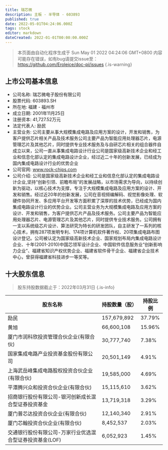 ```yaml
---
title: 瑞芯微
description: 主板 - 半导体 - 603893
published: true
date: 2022-05-01T04:24:06.000Z
tags: stock
editor: markdown
dateCreated: 2022-01-01T00:00:00.000Z
---
```


> 本页面由自动化程序生成于 Sun May 01 2022 04:24:06 GMT+0800
> 内容可能存在错误，如有bug请提交issue至：https://github.com/Eroleice/doc-pi/issues
{.is-warning}

## 上市公司基本信息
- 公司名称: 瑞芯微电子股份有限公司
- 股票代码: 603893.SH
- 所在地: 福建 - 福州市
- 成立日期: 2001年11月25日
- 注册资本: 41,727.52万元
- 法定代表人: 励民
- 主营业务: 公司主要从事大规模集成电路及应用方案的设计，开发和销售，为客户提供芯片相关产品及技术服务公司主要产品为智能应用处理器芯片，电源管理芯片及其他芯片，同时提供专业技术服务及与自研芯片相关的组合器件自成立以来，公司一直从事集成电路设计行业公司是国家级高新技术企业和经工业和信息化部认定的集成电路设计企业，经过近二十年的创新发展，已经成为国内集成电路设计行业的优势企业
- 公司官网: www.rock-chips.com
- 公司介绍: 公司是国家级高新技术企业和经工业和信息化部认定的集成电路设计企业,坚持“创新引领、前瞻布局”的发展战略，以市场需求为导向，以持续创新为驱动，以核心技术为支撑，专注于大规模集成电路及应用方案的设计、开发和销售。经过近20年的创新发展，公司在音视频编解码、视觉影像处理、软硬件协同开发、多应用平台开发等方面积累了深厚的技术优势，已经成为国内集成电路设计行业的优势企业。公司主营业务为大规模集成电路及应用方案的设计、开发和销售，为客户提供芯片产品及技术服务。公司主要产品为智能应用处理器芯片、电源管理芯片及其他芯片，同时提供专业技术服务。公司拥有一支以系统级芯片设计、算法研究为特长的研发团队，自主研发了一系列的核心技术，拥有287项发明专利、174项计算机软件著作权、20项集成电路布图设计登记。公司被认定为国家级高新技术企业、国家规划布局内集成电路设计企业、十年(2001-2010)中国芯领军设计企业、中国软件信息服务业“创新影响力企业”、福建省知识产权优势企业、福建省软件骨干企业、福建省企业技术中心，曾获得福建省科技进步一等奖等。


## 十大股东信息
> 股东持股数据截止于：2022年03月31日
{.is-info}

| 股东名称 | 持股数量（股） | 持股比例 |
| --- | --- | --- |
| 励民 | 157,679,892 | 37.79% |
| 黄旭 | 66,600,108 | 15.96% |
| 厦门市润科欣投资管理合伙企业(有限合伙) | 30,777,740 | 7.38% |
| 国家集成电路产业投资基金股份有限公司 | 20,501,149 | 4.91% |
| 上海武岳峰集成电路股权投资合伙企业(有限合伙) | 19,585,000 | 4.69% |
| 平潭腾兴众和投资合伙企业(有限合伙) | 15,115,610 | 3.62% |
| 招商银行股份有限公司-银河创新成长混合型证券投资基金 | 13,719,318 | 3.29% |
| 厦门普芯达投资合伙企业(有限合伙) | 12,140,340 | 2.91% |
| 厦门芯翰投资合伙企业(有限合伙) | 8,452,537 | 2.03% |
| 交通银行股份有限公司-万家行业优选混合型证券投资基金(LOF) | 6,052,923 | 1.45% |




